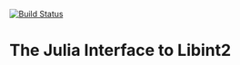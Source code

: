[![Build Status](https://travis-ci.com/FermiQC/Lints.svg?branch=master)](https://travis-ci.com/FermiQC/Lints)
# The Julia Interface to Libint2 
